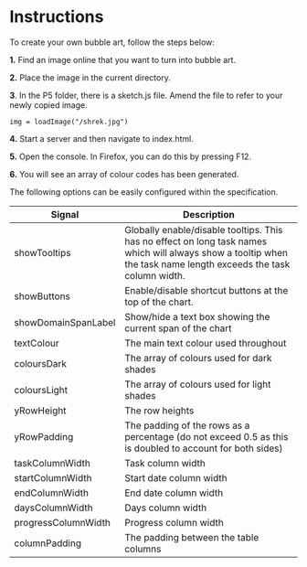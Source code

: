 # Instructions

To create your own bubble art, follow the steps below:

**1.** Find an image online that you want to turn into bubble art.

**2.** Place the image in the current directory.

**3**. In the P5 folder, there is a sketch.js file. Amend the file to refer to your newly copied image.

```
img = loadImage("/shrek.jpg")
```

**4.** Start a server and then navigate to index.html.

**5.** Open the console. In Firefox, you can do this by pressing F12.

**6.** You will see an array of colour codes has been generated.

The following options can be easily configured within the specification.

| Signal              | Description                                                                                                                                                       |
| ------------------- | ----------------------------------------------------------------------------------------------------------------------------------------------------------------- |
| showTooltips        | Globally enable/disable tooltips. This has no effect on long task names which will always show a tooltip when the task name length exceeds the task column width. |
| showButtons         | Enable/disable shortcut buttons at the top of the chart.                                                                                                          |
| showDomainSpanLabel | Show/hide a text box showing the current span of the chart                                                                                                        |
| textColour          | The main text colour used throughout                                                                                                                              |
| coloursDark         | The array of colours used for dark shades                                                                                                                         |
| coloursLight        | The array of colours used for light shades                                                                                                                        |
| yRowHeight          | The row heights                                                                                                                                                   |
| yRowPadding         | The padding of the rows as a percentage (do not exceed 0.5 as this is doubled to account for both sides)                                                          |
| taskColumnWidth     | Task column width                                                                                                                                                 |
| startColumnWidth    | Start date column width                                                                                                                                           |
| endColumnWidth      | End date column width                                                                                                                                             |
| daysColumnWidth     | Days column width                                                                                                                                                 |
| progressColumnWidth | Progress column width                                                                                                                                             |
| columnPadding       | The padding between the table columns                                                                                                                             |
